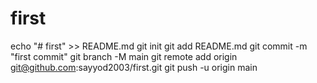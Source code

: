 # first
echo "# first" >> README.md
git init
git add README.md
git commit -m "first commit"
git branch -M main
git remote add origin git@github.com:sayyod2003/first.git
git push -u origin main
